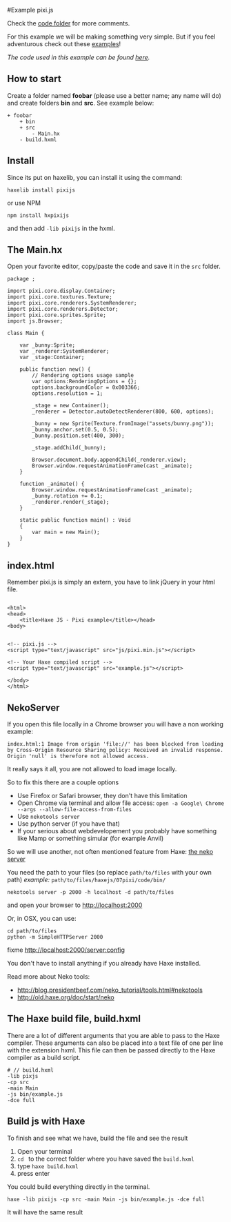 #Example pixi.js

Check the [code folder](https://github.com/MatthijsKamstra/haxejs/tree/master/07pixi/code) for more comments.

For this example we will be making something very simple.
But if you feel adventurous check out these [examples](https://github.com/pixijs/pixi-haxe/tree/master/samples)!

_The code used in this example can be found [here](https://github.com/MatthijsKamstra/haxejs/tree/master/07pixi/code)._

## How to start

Create a folder named **foobar** (please use a better name; any name will do) and create folders **bin** and **src**.
See example below:

```
+ foobar
	+ bin
	+ src
		- Main.hx
	- build.hxml
```

## Install

Since its put on haxelib, you can install it using the command:

	haxelib install pixijs

or use NPM

	npm install hxpixijs

and then add `-lib pixijs` in the hxml.



## The Main.hx

Open your favorite editor, copy/paste the code and save it in the `src` folder.

```
package ;

import pixi.core.display.Container;
import pixi.core.textures.Texture;
import pixi.core.renderers.SystemRenderer;
import pixi.core.renderers.Detector;
import pixi.core.sprites.Sprite;
import js.Browser;

class Main {

    var _bunny:Sprite;
    var _renderer:SystemRenderer;
    var _stage:Container;

    public function new() {
        // Rendering options usage sample
        var options:RenderingOptions = {};
        options.backgroundColor = 0x003366;
        options.resolution = 1;

        _stage = new Container();
        _renderer = Detector.autoDetectRenderer(800, 600, options);

        _bunny = new Sprite(Texture.fromImage("assets/bunny.png"));
        _bunny.anchor.set(0.5, 0.5);
        _bunny.position.set(400, 300);

        _stage.addChild(_bunny);

        Browser.document.body.appendChild(_renderer.view);
        Browser.window.requestAnimationFrame(cast _animate);
    }

    function _animate() {
        Browser.window.requestAnimationFrame(cast _animate);
        _bunny.rotation += 0.1;
        _renderer.render(_stage);
    }

    static public function main() : Void
    {
        var main = new Main();
	}
}
```

## index.html

Remember pixi.js is simply an extern, you have to link jQuery in your html file.

```

<html>
<head>
	<title>Haxe JS - Pixi example</title></head>
<body>


<!-- pixi.js -->
<script type="text/javascript" src="js/pixi.min.js"></script>

<!-- Your Haxe compiled script -->
<script type="text/javascript" src="example.js"></script>

</body>
</html>

```

## NekoServer

If you open this file locally in a Chrome browser you will have a non working example:

```
index.html:1 Image from origin 'file://' has been blocked from loading by Cross-Origin Resource Sharing policy: Received an invalid response. Origin 'null' is therefore not allowed access.
```

It really says it all, you are not allowed to load image locally.

So to fix this there are a couple options

- Use Firefox or Safari browser, they don't have this limitation
- Open Chrome via terminal and allow file access: `open -a Google\ Chrome --args --allow-file-access-from-files`
- Use `nekotools server`
- Use python server (if you have that)
- If your serious about webdevelopement you probably have something like Mamp or something simular (for example Anvil)

So we will use another, not often mentioned feature from Haxe:
[the neko server](http://old.haxe.org/doc/start/neko#using-the-neko-development-webserver-to-serve-http-requests-whose-contents-are-generated-by-haxe)


You need the path to your files (so replace `path/to/files` with your own path)
*example:* `path/to/files/haxejs/07pixi/code/bin/`

```
nekotools server -p 2000 -h localhost -d path/to/files
```

and open your browser to <http://localhost:2000>

Or, in OSX, you can use:
```
cd path/to/files
python -m SimpleHTTPServer 2000
```

fixme
<http://localhost:2000/server:config>


You don't have to install anything if you already have Haxe installed.

Read more about Neko tools:

* <http://blog.presidentbeef.com/neko_tutorial/tools.html#nekotools>
* <http://old.haxe.org/doc/start/neko>


## The Haxe build file, build.hxml

There are a lot of different arguments that you are able to pass to the Haxe compiler.
These arguments can also be placed into a text file of one per line with the extension hxml. This file can then be passed directly to the Haxe compiler as a build script.

```
# // build.hxml
-lib pixjs
-cp src
-main Main
-js bin/example.js
-dce full
```


## Build js with Haxe

To finish and see what we have, build the file and see the result

1. Open your terminal
2. `cd ` to the correct folder where you have saved the `build.hxml`
3. type `haxe build.hxml`
4. press enter


You could build everything directly in the terminal.

```
haxe -lib pixijs -cp src -main Main -js bin/example.js -dce full
```

It will have the same result


